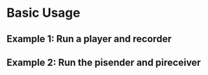 Basic Usage
===========

Example 1: Run a player and recorder
------------------------------------

Example 2: Run the pisender and pireceiver
------------------------------------------
